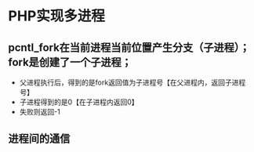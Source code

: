 # PHP实现多进程
## pcntl_fork在当前进程当前位置产生分支（子进程）；fork是创建了一个子进程；
- 父进程执行后，得到的是fork返回值为子进程号【在父进程内，返回子进程号】
- 子进程得到的是0【在子进程内返回0】
- 失败则返回-1

## 进程间的通信
